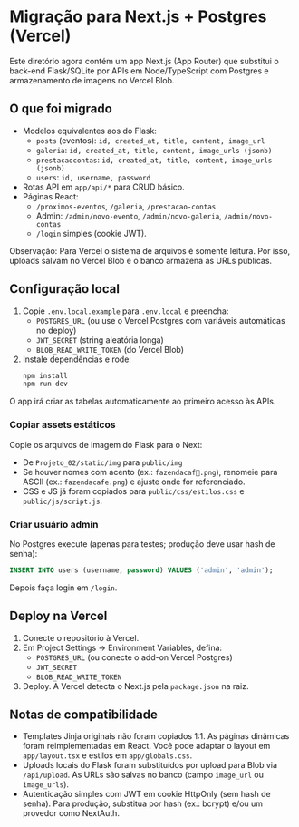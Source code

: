 # Migração para Next.js + Postgres (Vercel)

Este diretório agora contém um app Next.js (App Router) que substitui o back-end Flask/SQLite por APIs em Node/TypeScript com Postgres e armazenamento de imagens no Vercel Blob.

## O que foi migrado

- Modelos equivalentes aos do Flask:
  - `posts` (eventos): `id, created_at, title, content, image_url`
  - `galeria`: `id, created_at, title, content, image_urls (jsonb)`
  - `prestacaocontas`: `id, created_at, title, content, image_urls (jsonb)`
  - `users`: `id, username, password`
- Rotas API em `app/api/*` para CRUD básico.
- Páginas React:
  - `/proximos-eventos`, `/galeria`, `/prestacao-contas`
  - Admin: `/admin/novo-evento`, `/admin/novo-galeria`, `/admin/novo-contas`
  - `/login` simples (cookie JWT).

Observação: Para Vercel o sistema de arquivos é somente leitura. Por isso, uploads salvam no Vercel Blob e o banco armazena as URLs públicas.

## Configuração local

1. Copie `.env.local.example` para `.env.local` e preencha:
   - `POSTGRES_URL` (ou use o Vercel Postgres com variáveis automáticas no deploy)
   - `JWT_SECRET` (string aleatória longa)
   - `BLOB_READ_WRITE_TOKEN` (do Vercel Blob)
2. Instale dependências e rode:
   ```bash
   npm install
   npm run dev
   ```

O app irá criar as tabelas automaticamente ao primeiro acesso às APIs.

### Copiar assets estáticos

Copie os arquivos de imagem do Flask para o Next:

- De `Projeto_02/static/img` para `public/img`
- Se houver nomes com acento (ex.: `fazendacaf.png`), renomeie para ASCII (ex.: `fazendacafe.png`) e ajuste onde for referenciado.
- CSS e JS já foram copiados para `public/css/estilos.css` e `public/js/script.js`.

### Criar usuário admin

No Postgres execute (apenas para testes; produção deve usar hash de senha):

```sql
INSERT INTO users (username, password) VALUES ('admin', 'admin');
```

Depois faça login em `/login`.

## Deploy na Vercel

1. Conecte o repositório à Vercel.
2. Em Project Settings → Environment Variables, defina:
   - `POSTGRES_URL` (ou conecte o add-on Vercel Postgres)
   - `JWT_SECRET`
   - `BLOB_READ_WRITE_TOKEN`
3. Deploy. A Vercel detecta o Next.js pela `package.json` na raiz.

## Notas de compatibilidade

- Templates Jinja originais não foram copiados 1:1. As páginas dinâmicas foram reimplementadas em React. Você pode adaptar o layout em `app/layout.tsx` e estilos em `app/globals.css`.
- Uploads locais do Flask foram substituídos por upload para Blob via `/api/upload`. As URLs são salvas no banco (campo `image_url` ou `image_urls`).
- Autenticação simples com JWT em cookie HttpOnly (sem hash de senha). Para produção, substitua por hash (ex.: bcrypt) e/ou um provedor como NextAuth.
